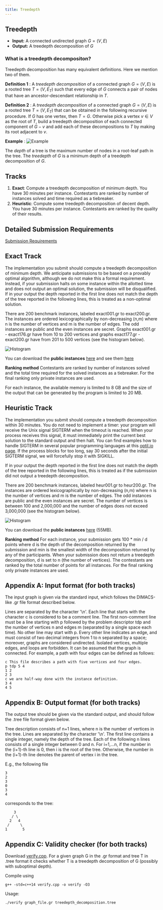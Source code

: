 ```yaml
---
title: Treedepth
---
```


## Treedepth

- **Input:**  A connected undirected graph $G=(V,E)$
- **Output:**  A treedepth decomposition of $G$


### What is a treedepth decompositon?

Treedepth decomposition has many equivalent definitions. Here we mention two of them.

**Definition 1** 
: A *treedepth decomposition* of a connected graph $G=(V,E)$ is a rooted tree $T=(V,E_T)$ such that every edge of $G$ connects a pair of nodes that have an ancestor-descendant relationship in $T$. 

**Definition 2** 
:  A *treedepth  decomposition* of a connected graph $G=(V,E)$ is a rooted  tree  $T=(V,E_T)$ that can be obtained in the following recursive procedure. If $G$ has one vertex, then $T=G$. Otherwise pick a vertex $v\in V$ as the root of $T$, build a  treedepth  decomposition of each connected component of $G-v$ and add each of these decompositions to $T$ by making its root adjacent to $v$.

**Example**
: ![Example](tdsmall.png)

The *depth* of a tree is the maximum number of nodes in a root-leaf path in the tree. The *treedepth* of $G$ is a minimum depth of a treedepth decomposition of $G$.


## Tracks

 1. **Exact**: Compute a treedepth decomposition of minimum depth. You have 30 minutes per instance.  Contestants are ranked by number of instances solved and time required as a tiebreaker.
 2.  **Heuristic**: Compute some treedepth decomposition of decent depth. You have 30 minutes per instance. Contestants are ranked by the quality of their results.

## Detailed Submission Requirements 

[Submission Requirements](submissions.md)

## Exact Track

The implementation you submit should compute a treedepth decomposition of minimum depth. We anticipate submissions to be based on a provably optimal algorithm, although we do not make this a formal requirement. Instead, if your submission halts on some instance within the allotted time and does not output an optimal solution, the submission will be disqualified. If in your output the depth reported in the first line does not match the depth of the tree reported in the following lines, this is treated as a non-optimal solution.

There are 200 benchmark instances, labeled exact001.gr to exact200.gr. The instances are ordered lexicographically by non-decreasing (n,m) where n is the number of vertices and m is the number of edges. The odd instances are public and the even instances are secret. Graphs exact001.gr - exact176.gr have from 10 to 200 vertices and graphs exact177.gr - exact200.gr have from 201 to 500 vertices (see the histogram below).

![Histogram](sizecount_exact_selected.png)

You can download the **public instances** [here](/files/pace2020-exact-public.tgz)
and see them [here](/2020/visualize.html)

**Ranking method** Contestants are ranked by number of instances solved and the total time required for the solved instances as a tiebreaker. For the final ranking only private instances are used.

For each instance, the available memory is limited to 8 GB and the size of the output that can be generated by the program is limited to 20 MB.

## Heuristic Track

The implementation you submit should compute a treedepth decomposition within 30 minutes. You do not need to implement a timer: your program will receive the Unix signal SIGTERM when the timeout is reached. When your process receives this signal, it must immediately print the current best solution to the standard output and then halt. You can find examples how to handle SIGTERM in several popular programming languages at this [optil.io page](https://www.optil.io/optilion/help/signals). If the process blocks for too long, say 30 seconds after the initial SIGTERM signal, we will forcefully stop it with SIGKILL. 

If in your output the depth reported in the first line does not match the depth of the tree reported in the following lines, this is treated as if the submission did not output a treedepth decomposition.

There are 200 benchmark instances, labeled heur001.gr to heur200.gr. The instances are ordered lexicographically by non-decreasing (n,m) where n is the number of vertices and m is the number of edges. The odd instances are public and the even instances are secret. The number of vertices is between 100 and 2,000,000 and the number of edges does not exceed 3,000,000 (see the histogram below).

![Histogram](sizecount_heur_selected.png)

You can download the **public instances** [here](/files/pace2020-heur-public.tgz) (55MB).

**Ranking method** For each instance, your submission gets 100 * min / d points where d is the depth of the decomposition returned by the submission and min is the smallest width of the decomposition returned by any of the participants. When your submission does not return a treedepth decomposition, d is set to n (the number of vertices). The contestants are ranked by the total number of points for all instances. For the final ranking only private instances are used.

## Appendix A: Input format (for both tracks)

The input graph is given via the standard input, which follows the DIMACS-like .gr file format described below.

Lines are separated by the character '\\n'. Each line that starts with the character c is considered to be a comment line. The first non-comment line must be a line starting with p followed by the problem descriptor tdp and the number of vertices n and edges m (separated by a single space each time). No other line may start with p. Every other line indicates an edge, and must consist of two decimal integers from 1 to n separated by a space; moreover, graphs are considered undirected. Isolated vertices, multiple edges, and loops are forbidden. It can be assumed that the graph is connected. For example, a path with four edges can be defined as follows:


```
c This file describes a path with five vertices and four edges.
p tdp 5 4
1 2
2 3
c we are half-way done with the instance definition.
3 4
4 5
```


## Appendix B: Output format (for both tracks)

The output tree should be given via the standard output, and should follow the .tree file format given below.

Tree description consists of n+1 lines, where n is the number of vertices in the tree. Lines are separated by the character '\\n'. The first line contains a single integer, namely the depth of the tree. Each of the following n lines consists of a single integer between 0 and n. For i=1,...n, if the number in the (i+1)-th line is 0, then i is the root of the tree. Otherwise, the number in the (i+1)-th line denotes the parent of vertex i in the tree. 

E.g., the following file
```
3
2
3
0
3
4
```
corresponds to the tree:
```
    3
   / \
  2   4
 /     \ 
1       5
```

## Appendix C: Validity checker (for both tracks)

Download [verify.cpp](/2020/verify.cpp). For a given graph G in the .gr format and tree T in .tree format it checks whether T is a treedepth decomposition of G (possibly with suboptimal depth).

Compile using 
```
g++ -std=c++14 verify.cpp -o verify -O3

```

Usage:
```
./verify graph_file.gr treedepth_decomposition.tree

```







